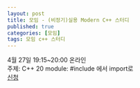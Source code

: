 ```yaml
---
layout: post
title: 모임 - (비정기)실용 Modern C++ 스터디 
published: true
categories: [모임]
tags: 모임 c++ 스터디
---
```

4월 27일 19:15~20:00  온라인   
주제:  C++ 20 module: #include 에서 import로  
[신청](https://festa.io/events/3EGLmR1FFR4v9HgcPF7R8r )  
  